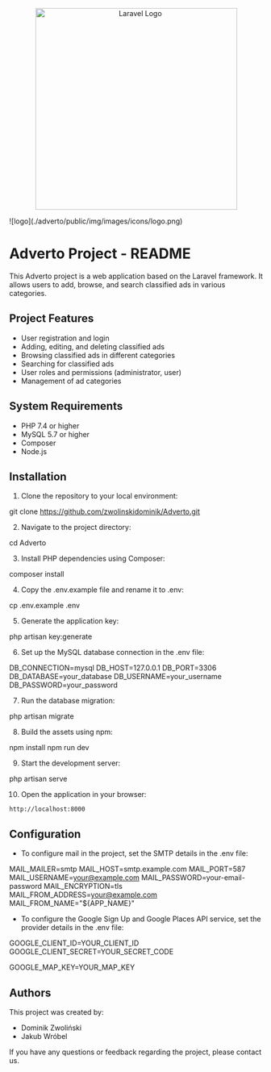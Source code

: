 <p align="center"><img src="{{ asset('img/images/icons/logo.png') }}" width="400" alt="Laravel Logo"></a></p>
![logo](./adverto/public/img/images/icons/logo.png)

# Adverto Project - README

This Adverto project is a web application based on the Laravel framework. It allows users to add, browse, and search classified ads in various categories.

## Project Features

- User registration and login
- Adding, editing, and deleting classified ads
- Browsing classified ads in different categories
- Searching for classified ads
- User roles and permissions (administrator, user)
- Management of ad categories

## System Requirements

- PHP 7.4 or higher
- MySQL 5.7 or higher
- Composer
- Node.js

## Installation

1. Clone the repository to your local environment:

git clone https://github.com/zwolinskidominik/Adverto.git

2. Navigate to the project directory:

cd Adverto

3. Install PHP dependencies using Composer:

composer install

4. Copy the .env.example file and rename it to .env:

cp .env.example .env

5. Generate the application key:

php artisan key:generate

6. Set up the MySQL database connection in the .env file:

DB_CONNECTION=mysql
DB_HOST=127.0.0.1
DB_PORT=3306
DB_DATABASE=your_database
DB_USERNAME=your_username
DB_PASSWORD=your_password

7. Run the database migration:

php artisan migrate

8. Build the assets using npm:

npm install
npm run dev

9. Start the development server:

php artisan serve

10. Open the application in your browser:

 ```
 http://localhost:8000
 ```

## Configuration

- To configure mail in the project, set the SMTP details in the .env file:

MAIL_MAILER=smtp
MAIL_HOST=smtp.example.com
MAIL_PORT=587
MAIL_USERNAME=your@example.com
MAIL_PASSWORD=your-email-password
MAIL_ENCRYPTION=tls
MAIL_FROM_ADDRESS=your@example.com
MAIL_FROM_NAME="${APP_NAME}"

- To configure the Google Sign Up and Google Places API service, set the provider details in the .env file:

GOOGLE_CLIENT_ID=YOUR_CLIENT_ID
GOOGLE_CLIENT_SECRET=YOUR_SECRET_CODE

GOOGLE_MAP_KEY=YOUR_MAP_KEY

## Authors

This project was created by:

- Dominik Zwoliński
- Jakub Wróbel

If you have any questions or feedback regarding the project, please contact us.